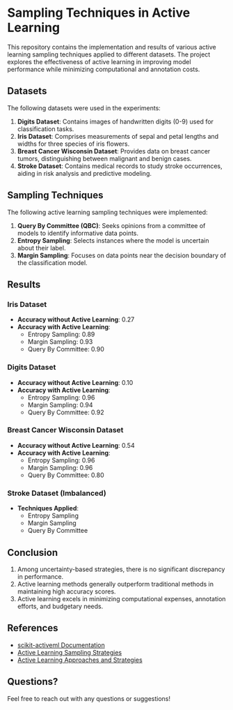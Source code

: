 # Sampling Techniques in Active Learning

This repository contains the implementation and results of various active learning sampling techniques applied to different datasets. The project explores the effectiveness of active learning in improving model performance while minimizing computational and annotation costs.

## Datasets

The following datasets were used in the experiments:

1. **Digits Dataset**: Contains images of handwritten digits (0-9) used for classification tasks.
2. **Iris Dataset**: Comprises measurements of sepal and petal lengths and widths for three species of iris flowers.
3. **Breast Cancer Wisconsin Dataset**: Provides data on breast cancer tumors, distinguishing between malignant and benign cases.
4. **Stroke Dataset**: Contains medical records to study stroke occurrences, aiding in risk analysis and predictive modeling.

## Sampling Techniques

The following active learning sampling techniques were implemented:

1. **Query By Committee (QBC)**: Seeks opinions from a committee of models to identify informative data points.
2. **Entropy Sampling**: Selects instances where the model is uncertain about their label.
3. **Margin Sampling**: Focuses on data points near the decision boundary of the classification model.

## Results

### Iris Dataset
- **Accuracy without Active Learning**: 0.27
- **Accuracy with Active Learning**:
  - Entropy Sampling: 0.89
  - Margin Sampling: 0.93
  - Query By Committee: 0.90

### Digits Dataset
- **Accuracy without Active Learning**: 0.10
- **Accuracy with Active Learning**:
  - Entropy Sampling: 0.96
  - Margin Sampling: 0.94
  - Query By Committee: 0.92

### Breast Cancer Wisconsin Dataset
- **Accuracy without Active Learning**: 0.54
- **Accuracy with Active Learning**:
  - Entropy Sampling: 0.96
  - Margin Sampling: 0.96
  - Query By Committee: 0.80

### Stroke Dataset (Imbalanced)
- **Techniques Applied**:
  - Entropy Sampling
  - Margin Sampling
  - Query By Committee

## Conclusion

1. Among uncertainty-based strategies, there is no significant discrepancy in performance.
2. Active learning methods generally outperform traditional methods in maintaining high accuracy scores.
3. Active learning excels in minimizing computational expenses, annotation efforts, and budgetary needs.

## References

- [scikit-activeml Documentation](https://scikit-activeml.github.io/scikit-activeml-docs/)
- [Active Learning Sampling Strategies](https://medium.com/@hardik.dave/active-learning-sampling-strategies-f8d8ac7037c8)
- [Active Learning Approaches and Strategies](https://younsess-elbrag.medium.com/active-learning-approaches-strategies-deep-learning-integration-and-essential-tools-6ff2bdfe5cb)

## Questions?

Feel free to reach out with any questions or suggestions!
